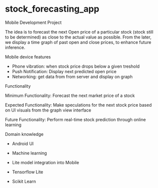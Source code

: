 # stock_forecasting_app
Mobile Development Project

The idea is to forecast the next Open price of a particular stock (stock still to be determined) as close to the actual value as possible. From the later, we display a time graph of past open and close prices, to enhance future inference.

Mobile device features

- Phone vibration: when stock price drops below a given treshold
- Push Notification: Display next predicted open price
- Networking: get data from from server and display on graph

Functionality

Minimum Functionality: Forecast the next market price of a stock

Expected Functionality: Make speculations for the next stock price based on UI visuals from the graph view interface

Future Functionality: Perform real-time stock prediction through online learning

Domain knowledge

- Android UI

- Machine learning

- Lite model integration into Mobile

- Tensorflow Lite

- Scikit Learn  
